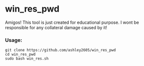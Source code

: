 # win_res_pwd
Amigos! This tool is just created for educational purpose. I wont be responsible for any collateral damage caused by it! 

### Usage:
```
git clone https://github.com/ashley2605/win_res_pwd
cd win_res_pwd
sudo bash win_res.sh
```
